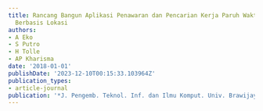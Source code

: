```yaml
---
title: Rancang Bangun Aplikasi Penawaran dan Pencarian Kerja Paruh Waktu (Part Time)
  Berbasis Lokasi
authors:
- A Eko
- S Putro
- H Tolle
- AP Kharisma
date: '2018-01-01'
publishDate: '2023-12-10T00:15:33.103964Z'
publication_types:
- article-journal
publication: '*J. Pengemb. Teknol. Inf. dan Ilmu Komput. Univ. Brawijaya*'
---
```

